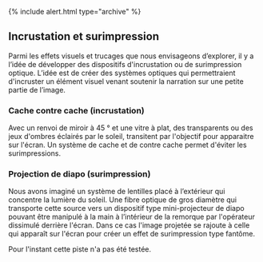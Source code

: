 {% include alert.html type="archive" %}

## Incrustation et surimpression

Parmi les effets visuels et trucages que nous envisageons d’explorer, il y a l’idée de développer des dispositifs d'incrustation ou de surimpression optique.
L’idée est de créer des systèmes optiques qui permettraient d'incruster un élément visuel venant soutenir la narration sur une petite partie de l’image.

### Cache contre cache (incrustation)

Avec un renvoi de miroir à 45 ° et une vitre à plat, des transparents ou des jeux d'ombres éclairés par le soleil, transitent par l'objectif pour apparaitre sur l'écran. 
Un système de cache et de contre cache permet d'éviter les surimpressions.

### Projection de diapo (surimpression)

Nous avons imaginé un système de lentilles placé à l’extérieur qui concentre la lumière du soleil.
Une fibre optique de gros diamètre qui transporte cette source vers un dispositif type mini-projecteur de diapo pouvant être manipulé à la main à l’intérieur de la remorque par l'opérateur dissimulé derrière l'écran. Dans ce cas l'image projetée se rajoute à celle qui apparaît sur l'écran pour créer un effet de surimpression type fantôme.

Pour l'instant cette piste n'a pas été testée.
